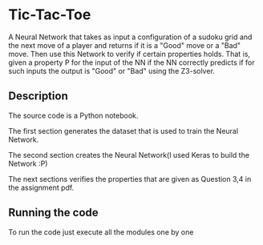 # Tic-Tac-Toe

A Neural Network that takes as input a configuration of a sudoku grid and the next move of a player and returns if it is a "Good" move or a "Bad" move.
Then use this Network to verify if certain properties holds. That is, given a property P for the input of the NN if the NN correctly predicts if for such
inputs the output is "Good" or "Bad" using the Z3-solver. 

## Description

The source code is a Python notebook.

The first section generates the dataset that is used to train the Neural Network.

The second section creates the Neural Network(I used Keras to build the Network :P)

The next sections verifies the properties that are given as Question 3,4 in the assignment pdf.

## Running the code

To run the code just execute all the modules one by one 
